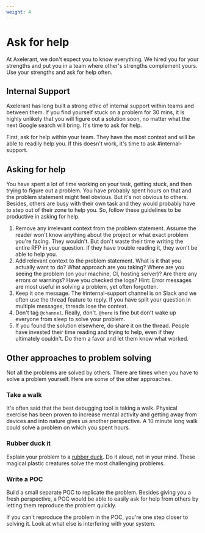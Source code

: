 ```yaml
---
weight: 4
---
```


# Ask for help

At Axelerant, we don't expect you to know everything. We hired you for your strengths and put you in a team where other's strengths complement yours. Use your strengths and ask for help often.

## Internal Support

Axelerant has long built a strong ethic of internal support within teams and between them. If you find yourself stuck on a problem for 30 mins, it is highly unlikely that you will figure out a solution soon, no matter what the next Google search will bring. It's time to ask for help.

First, ask for help within your team. They have the most context and will be able to readily help you. If this doesn't work, it's time to ask #internal-support.

## Asking for help

You have spent a lot of time working on your task, getting stuck, and then trying to figure out a problem. You have probably spent hours on that and the problem statement might feel obvious. But it's not obvious to others. Besides, others are busy with their own task and they would probably have to step out of their zone to help you. So, follow these guidelines to be productive in asking for help.

1. Remove any irrelevant context from the problem statement. Assume the reader won't know anything about the project or what exact problem you're facing. They wouldn't. But don't waste their time writing the entire RFP in your question. If they have trouble reading it, they won't be able to help you.
2. Add relevant context to the problem statement. What is it that you actually want to do? What approach are you taking? Where are you seeing the problem (on your machine, CI, hosting server)? Are there any errors or warnings? Have you checked the logs? Hint: Error messages are most useful in solving a problem, yet often forgotten.
3. Keep it one message. The #internal-support channel is on Slack and we often use the thread feature to reply. If you have split your question in multiple messages, threads lose the context.
4. Don't tag `@channel`. Really, don't. `@here` is fine but don't wake up everyone from sleep to solve your problem.
5. If you found the solution elsewhere, do share it on the thread. People have invested their time reading and trying to help, even if they ultimately couldn't. Do them a favor and let them know what worked.

## Other approaches to problem solving

Not all the problems are solved by others. There are times when you have to solve a problem yourself. Here are some of the other approaches.

### Take a walk

It's often said that the best debugging tool is taking a walk. Physical exercise has been proven to increase mental activity and getting away from devices and into nature gives us another perspective. A 10 minute long walk could solve a problem on which you spent hours.

### Rubber duck it

Explain your problem to a [rubber duck](https://en.wikipedia.org/wiki/Rubber_duck_debugging). Do it aloud, not in your mind. These magical plastic creatures solve the most challenging problems.

### Write a POC

Build a small separate POC to replicate the problem. Besides giving you a fresh perspective, a POC would be able to easily ask for help from others by letting them reproduce the problem quickly.

If you can't reproduce the problem in the POC, you're one step closer to solving it. Look at what else is interfering with your system.
